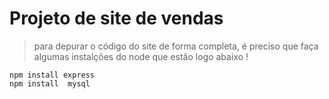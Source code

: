 # Projeto de site de vendas

>para depurar o código do site de forma completa, é preciso que faça algumas instalções do node que estão logo abaixo !

```
npm install express
npm install  mysql
```
